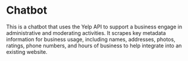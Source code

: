 # Chatbot
This is a chatbot that uses the Yelp API to support a business engage in administrative and moderating activities. It scrapes key metadata information for business usage, including names, addresses, photos, ratings, phone numbers, and hours of business to help integrate into an existing website. 
